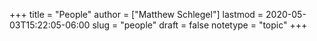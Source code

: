 +++
title = "People"
author = ["Matthew Schlegel"]
lastmod = 2020-05-03T15:22:05-06:00
slug = "people"
draft = false
notetype = "topic"
+++
